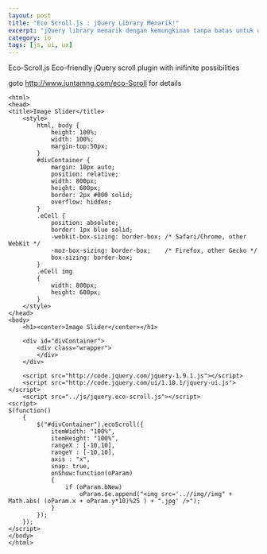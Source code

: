 ```yaml
---
layout: post
title: "Eco Scroll.js : jQuery Library Menarik!"
excerpt: "jQuery library menarik dengan kemungkinan tanpa batas untuk diimplementasikan."
category: io
tags: [js, ui, ux]
---
```


Eco-Scroll.js
Eco-friendly jQuery scroll plugin with inifinite possibilities

goto http://www.juntamng.com/eco-Scroll for details

<!DOCTYPE html>

    <html>
    <head>
    <title>Image Slider</title>
        <style>
            html, body {
                height: 100%;
                width: 100%;
                margin-top:50px;
            }
            #divContainer {
                margin: 10px auto;
                position: relative;
                width: 800px;
                height: 600px;
                border: 2px #000 solid;
                overflow: hidden;
            }
            .eCell {
                position: absolute;
                border: 1px blue solid;
                -webkit-box-sizing: border-box; /* Safari/Chrome, other WebKit */
                -moz-box-sizing: border-box;    /* Firefox, other Gecko */
                box-sizing: border-box;
            }
            .eCell img
            {
                width: 800px;
                height: 600px;
            }
        </style>
    </head>
    <body>
        <h1><center>Image Slider</center></h1>

        <div id="divContainer">
            <div class="wrapper">
            </div>
        </div>

        <script src="http://code.jquery.com/jquery-1.9.1.js"></script>
        <script src="http://code.jquery.com/ui/1.10.1/jquery-ui.js"></script>
        <script src="../js/jquery.eco-scroll.js"></script>
    <script>
    $(function()
        {
            $("#divContainer").ecoScroll({
                itemWidth: "100%",
                itemHeight: "100%",
                rangeX : [-10,10],
                rangeY : [-10,10],
                axis : "x",
                snap: true,
                onShow:function(oParam)
                {
                    if (oParam.bNew)
                        oParam.$e.append("<img src='..//img//img" + Math.abs( (oParam.x + oParam.y*10)%25 ) + ".jpg' />");
                }
            });
        });
    </script>
    </body>
    </html>
